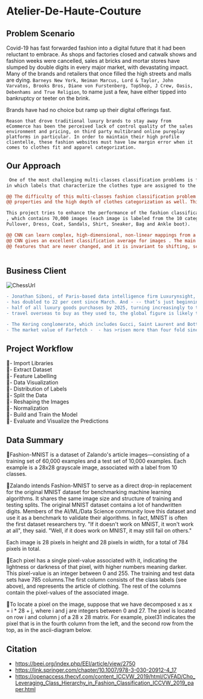 # Atelier-De-Haute-Couture

## Problem Scenario

Covid-19 has fast forwarded fashion into a digital future that it had been reluctant to embrace. As shops and factories closed and catwalk shows and fashion weeks were cancelled, sales at bricks and mortar stores have slumped by double digits in every major market, with devastating impact. Many of the brands and retailers that once filled the high streets and malls are dying. `Barneys New York, Neiman Marcus, Lord & Taylor, John Varvatos, Brooks Bros, Diane von Furstenberg, TopShop, J Crew, Oasis, Debenhams and True Religion`, to name just a few, have either tipped into bankruptcy or teeter on the brink.

Brands have had no choice but ramp up their digital offerings fast.

`Reason that drove traditional luxury brands to stay away from eCommerce has been the perceived lack of control quality of the sales environment and pricing, on third party multibrand online pureplay platforms in particular. In order to maintain their high profile clientelle, these fashion websites must have low margin error when it comes to clothes fit and apparel categorization.`

## Our Approach
```diff
 One of the most challenging multi-classes classification problems is fashion classification 
in which labels that characterize the clothes type are assigned to the images.

@@ The difficulty of this multi-classes fashion classification problem is due to the richness of the clothes @@
@@ properties and the high depth of clothes categorization as well. This complicated depth makes different labels/classes to have similar features. @@

This project tries to enhance the performance of the fashion classification problem on the Fashion-MNIST Dataset 
, which contains 70,000 images (each image is labeled from the 10 categories shown in Figure 1: T-shirt/top, Trousers,
Pullover, Dress, Coat, Sandals, Shirt, Sneaker, Bag and Ankle boot).

@@ CNN can learn complex, high-dimensional, non-linear mappings from a very large number of data (images). Moreover,  @@
@@ CNN gives an excellent classification average for images . The main advantages of CNN are that it extracts the salient  @@
@@ features that are never changed, and it is invariant to shifting, scaling and distortions of input data (images).  @@
 
```

## Business Client
![ChessUrl](https://images.squarespace-cdn.com/content/v1/5d48ece5c9b54700015ba784/1603698100793-GRLKR2D44TY660KTLMNB/Milan+Fashion+App+UI+Kit-web-15.gif"chess")

```diff
- Jonathan Siboni, of Paris-based data intelligence firm Luxurynsight, estimates the overall share of global online fashion sales
- has doubled to 22 per cent since March. And - -- that’s just beginning. With Chinese consumers, who are forecast to account for nearly
- half of all luxury goods purchases by 2025, turning increasingly to the likes of Alibaba - or brands’ own website because they cannot
- travel overseas to buy as they used to, the global figure is likely to hit 25 per cent by 2022.

- The Kering conglomerate, which includes Gucci, Saint Laurent and Bottega Veneta, has seen its e-commerce revenue more than double year-on-year.
- The market value of Farfetch -  - has >risen more than four fold since the start of the year to reach $18.6bn.
```

## Project Workflow
:pushpin:- Import Libraries <br>
:pushpin:- Extract Dataset <br>
:pushpin:- Feature Labelling <br>
:pushpin:- Data Visualization <br>
:pushpin:- Distribution of Labels <br>
:pushpin:- Split the Data <br>
:pushpin:- Reshaping the Images <br>
:pushpin:- Normalization <br>
:pushpin:- Build and Train the Model <br>
:pushpin:- Evaluate and Visualize the Predictions

## Data Summary
:closed_book:Fashion-MNIST is a dataset of Zalando's article images—consisting of a training set of 60,000 examples and a test set of 10,000 examples. Each example is a 28x28 grayscale image, associated with a label from 10 classes. 

:blue_book:Zalando intends Fashion-MNIST to serve as a direct drop-in replacement for the original MNIST dataset for benchmarking machine learning algorithms. It shares the same image size and structure of training and testing splits. The original MNIST dataset contains a lot of handwritten digits. Members of the AI/ML/Data Science community love this dataset and use it as a benchmark to validate their algorithms. In fact, MNIST is often the first dataset researchers try.  "If it doesn't work on MNIST, it won't work at all", they said. "Well, if it does work on MNIST, it may still fail on others."

Each image is 28 pixels in height and 28 pixels in width, for a total of 784 pixels in total.

:orange_book:Each pixel has a single pixel-value associated with it, indicating the lightness or darkness of that pixel, with higher numbers meaning darker. This pixel-value is an integer between 0 and 255. The training and test data sets have 785 columns.The first column consists of the class labels (see above), and represents the article of clothing.
The rest of the columns contain the pixel-values of the associated image.

:ledger:To locate a pixel on the image, suppose that we have decomposed x as x = i * 28 + j, where i and j are integers between 0 and 27. The pixel is located on row i and column j of a 28 x 28 matrix. For example, pixel31 indicates the pixel that is in the fourth column from the left, and the second row from the top, as in the ascii-diagram below.

## Citation
- https://beei.org/index.php/EEI/article/view/2750
- https://link.springer.com/chapter/10.1007/978-3-030-20912-4_17
- https://openaccess.thecvf.com/content_ICCVW_2019/html/CVFAD/Cho_Leveraging_Class_Hierarchy_in_Fashion_Classification_ICCVW_2019_paper.html
